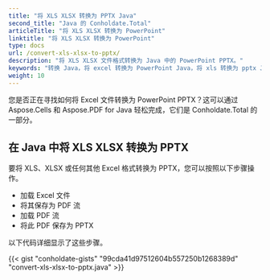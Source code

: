 ```yaml
---
title: "将 XLS XLSX 转换为 PPTX Java"
second_title: "Java 的 Conholdate.Total"
articleTitle: "将 XLS XLSX 转换为 PowerPoint"
linktitle: "将 XLS XLSX 转换为 PowerPoint"
type: docs
url: /convert-xls-xlsx-to-pptx/
description: "将 XLS XLSX 文件格式转换为 Java 中的 PowerPoint PPTX。"
keywords: "转换 Java，将 excel 转换为 PowerPoint Java，将 xls 转换为 pptx Java，将 xlsx 转换为 pptx Java，将 xls xlsx，xls 转换为 pptx java，xlsx 到 pptx eclipse java，用于 xls 的 Java 转换器，用于 xlsx 的 Java 转换器，Excel 到 pptx Java，幻灯片"
weight: 10
---
```


您是否正在寻找如何将 Excel 文件转换为 PowerPoint PPTX？这可以通过 Aspose.Cells 和 Aspose.PDF for Java 轻松完成，它们是 Conholdate.Total 的一部分。

## **在 Java 中将 XLS XLSX 转换为 PPTX**
要将 XLS、XLSX 或任何其他 Excel 格式转换为 PPTX，您可以按照以下步骤操作。

- 加载 Excel 文件
- 将其保存为 PDF 流
- 加载 PDF 流
- 将此 PDF 保存为 PPTX

以下代码详细显示了这些步骤。

{{< gist "conholdate-gists" "99cda41d97512604b557250b1268389d" "convert-xls-xlsx-to-pptx.java" >}}
